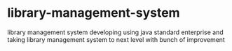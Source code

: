 # library-management-system
library management system developing using java standard enterprise and taking library management system to next level with bunch of improvement

